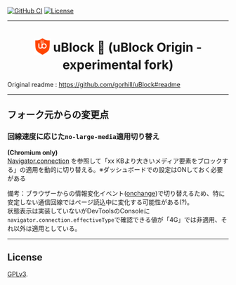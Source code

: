 [![GitHub CI](https://github.com/gontazaka/uBlock/actions/workflows/main.yml/badge.svg)](https://github.com/gontazaka/uBlock/actions/workflows/main.yml)
[![License](https://img.shields.io/badge/License-GPLv3-blue.svg)](https://github.com/gorhill/uBlock/blob/master/LICENSE.txt)

***

<h1 align="center">
<sub>
<img  src="./src/img/ublock.svg" height="38" width="38">
</sub>
uBlock 🦆 (uBlock Origin - experimental fork)
</h1>

Original readme : <https://github.com/gorhill/uBlock#readme>

***

## フォーク元からの変更点

### 回線速度に応じた`no-large-media`適用切り替え

**(Chromium only)**  
[Navigator.connection](https://developer.mozilla.org/en-US/docs/Web/API/Navigator/connection) を参照して「xx KBより大きいメディア要素をブロックする」の適用を動的に切り替える。※ダッシュボードでの設定はONしておく必要がある

備考：ブラウザーからの情報変化イベント([onchange](https://developer.mozilla.org/en-US/docs/Web/API/NetworkInformation/onchange))で切り替えるため、特に安定しない通信回線ではページ読込中に変化する可能性がある(?)。  
状態表示は実装していないがDevToolsのConsoleに`navigator.connection.effectiveType`で確認できる値が「4G」では非適用、それ以外は適用としている。

***

## License

[GPLv3](./LICENSE.txt).
